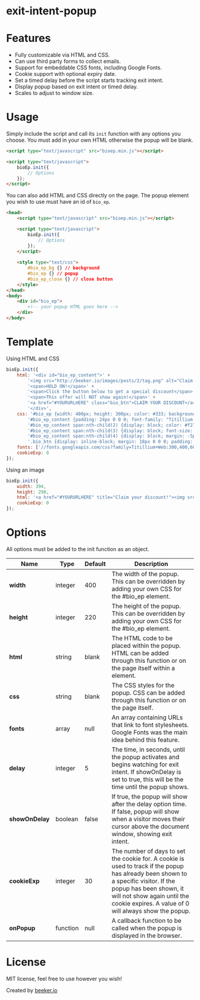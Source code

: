 exit-intent-popup
=================

# Features

* Fully customizable via HTML and CSS.
* Can use third party forms to collect emails.
* Support for embeddable CSS fonts, including Google Fonts.
* Cookie support with optional expiry date.
* Set a timed delay before the script starts tracking exit intent.
* Display popup based on exit intent or timed delay.
* Scales to adjust to window size.

# Usage

Simply include the script and call its `init` function with any options you choose.  You must add in your own HTML otherwise the popup will be blank.

```html
<script type="text/javascript" src="bioep.min.js"></script>

<script type="text/javascript">
    bioEp.init({
        // Options
    });
</script>
```

You can also add HTML and CSS directly on the page.  The popup element you wish to use must have an id of `bio_ep`.

```html
<head>
    <script type="text/javascript" src="bioep.min.js"></script>

    <script type="text/javascript">
        bioEp.init({
            // Options
        });
    </script>
    
    <style type="text/css">
        #bio_ep_bg {} // background
        #bio_ep {} // popup
        #bio_ep_close {} // close button
	</style>
</head>
<body>
    <div id="bio_ep">
        <!-- your popup HTML goes here -->
    </div>
</body>
```

# Template

Using HTML and CSS

```javascript
bioEp.init({
	html: '<div id="bio_ep_content">' +
		'<img src="http://beeker.io/images/posts/2/tag.png" alt="Claim your discount!" />' +
		'<span>HOLD ON!</span>' +
		'<span>Click the button below to get a special discount</span>' +
		'<span>This offer will NOT show again!</span>' +
		'<a href="#YOURURLHERE" class="bio_btn">CLAIM YOUR DISCOUNT</a>' +
		'</div>',
	css: '#bio_ep {width: 400px; height: 300px; color: #333; background-color: #fafafa; text-align: center;}' +
		'#bio_ep_content {padding: 24px 0 0 0; font-family: "Titillium Web";}' +
		'#bio_ep_content span:nth-child(2) {display: block; color: #f21b1b; font-size: 32px; font-weight: 600;}' +
		'#bio_ep_content span:nth-child(3) {display: block; font-size: 16px;}' +
		'#bio_ep_content span:nth-child(4) {display: block; margin: -5px 0 0 0; font-size: 16px; font-weight: 600;}' +
		'.bio_btn {display: inline-block; margin: 18px 0 0 0; padding: 7px; color: #fff; font-size: 14px; font-weight: 600; background-color: #70bb39; border: 1px solid #47ad0b; cursor: pointer; -webkit-appearance: none; -moz-appearance: none; border-radius: 0; text-decoration: none;}',
	fonts: ['//fonts.googleapis.com/css?family=Titillium+Web:300,400,600'],
	cookieExp: 0
});
```

Using an image

```javascript
bioEp.init({
	width: 394,
	height: 298,
	html: '<a href="#YOURURLHERE" title="Claim your discount!"><img src="http://beeker.io/images/posts/2/template2.png" alt="Claim your discount!" /></a>',
	cookieExp: 0
});
```

# Options

All options must be added to the init function as an object.

Name | Type | Default | Description
-----|------|---------|------------
**width** | integer | 400 | The width of the popup. This can be overridden by adding your own CSS for the #bio_ep element.
**height** | integer | 220 | The height of the popup. This can be overridden by adding your own CSS for the #bio_ep element.
**html** | string | blank | The HTML code to be placed within the popup. HTML can be added through this function or on the page itself within a element.
**css** | string | blank | The CSS styles for the popup. CSS can be added through this function or on the page itself.
**fonts** | array | null | An array containing URLs that link to font stylesheets. Google Fonts was the main idea behind this feature.
**delay** | integer| 5 | The time, in seconds, until the popup activates and begins watching for exit intent. If showOnDelay is set to true, this will be the time until the popup shows.
**showOnDelay** | boolean | false | If true, the popup will show after the delay option time. If false, popup will show when a visitor moves their cursor above the document window, showing exit intent.
**cookieExp** | integer | 30 | The number of days to set the cookie for. A cookie is used to track if the popup has already been shown to a specific visitor. If the popup has been shown, it will not show again until the cookie expires. A value of 0 will always show the popup.
**onPopup** | function | null | A callback function to be called when the popup is displayed in the browser.

# License

MIT license, feel free to use however you wish!

Created by [beeker.io](http://beeker.io/exit-intent-popup-script-tutorial)